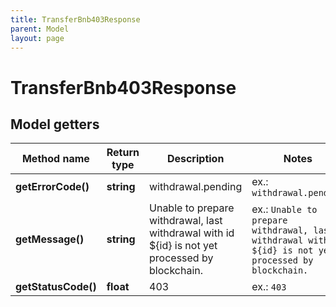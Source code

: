 ```yaml
---
title: TransferBnb403Response
parent: Model
layout: page
---
```


# TransferBnb403Response

## Model getters

Method name | Return type | Description | Notes
------------ | ------------- | ------------- | -------------
**getErrorCode()** | **string** | withdrawal.pending | ex.: `withdrawal.pending`
**getMessage()** | **string** | Unable to prepare withdrawal, last withdrawal with id ${id} is not yet processed by blockchain. | ex.: `Unable to prepare withdrawal, last withdrawal with id ${id} is not yet processed by blockchain.`
**getStatusCode()** | **float** | 403 | ex.: `403`

